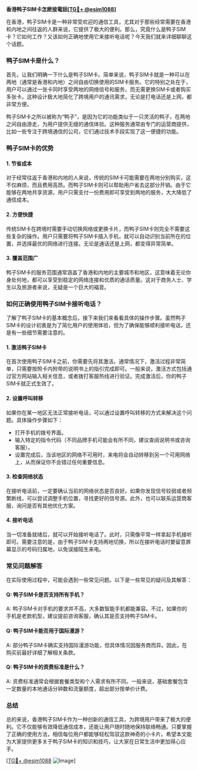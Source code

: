 **香港鸭子SIM卡怎麽接電話[[TG💪+ @esim1088](https://t.me/s/esim1088)]**

在香港，鸭子SIM卡是一种非常受欢迎的通信工具，尤其对于那些经常需要在香港和内地之间往返的人群来说，它提供了极大的便利。那么，究竟什么是鸭子SIM卡？它如何工作？又该如何正确地使用它来接听电话呢？今天我们就来详细聊聊这个话题。

### 鸭子SIM卡是什么？

首先，让我们明确一下什么是鸭子SIM卡。简单来说，鸭子SIM卡就是一种可以在两地（通常是香港和内地）之间自由切换使用的SIM卡服务。它的特别之处在于，用户可以通过一张卡同时享受两地的网络信号和服务，而无需更换SIM卡或者购买多张卡。这种设计极大地简化了跨境用户的通讯需求，无论是打电话还是上网，都非常方便。

鸭子SIM卡之所以被称为“鸭子”，是因为它的功能类似于一只灵活的鸭子，在两地之间自由游走，为用户提供无缝的通信体验。这种服务通常由专门的运营商提供，比如一些专注于跨境通信的公司，它们通过技术手段实现了这一便捷的功能。

### 鸭子SIM卡的优势

#### 1. **节省成本**
   对于经常往返于香港和内地的人来说，传统的SIM卡可能需要在两地分别购买，这不仅麻烦，而且费用高昂。而鸭子SIM卡则可以帮助用户省去这部分开销。由于它能够在两地共享资源，用户只需支付一份费用即可享受到两地的服务，大大降低了通信成本。

#### 2. **方便快捷**
   传统SIM卡在跨境时需要手动切换网络或更换卡片，而鸭子SIM卡则完全不需要这些复杂的操作。用户只需要将鸭子SIM卡插入手机，就可以自动识别当前所在的位置，并选择最优的网络进行连接。无论是通话还是上网，都变得异常简单。

#### 3. **覆盖范围广**
   鸭子SIM卡的服务范围通常涵盖了香港和内地的主要城市和地区，这意味着无论你身处何地，都可以享受到稳定的网络连接和优质的通话质量。这对于商务人士、学生以及旅游者来说，无疑是一个巨大的福音。

### 如何正确使用鸭子SIM卡接听电话？

了解了鸭子SIM卡的基本概念后，接下来我们来看看具体的操作步骤。虽然鸭子SIM卡的设计初衷是为了简化用户的使用体验，但为了确保能够顺利接听电话，还是有一些细节需要注意的。

#### 1. **激活鸭子SIM卡**
   在首次使用鸭子SIM卡之前，你需要先将其激活。通常情况下，激活过程非常简单，只需要按照卡内附带的说明书上的指引完成即可。一般来说，激活方式包括通过官方网站输入相关信息，或者拨打客服热线进行验证。完成激活后，你的鸭子SIM卡就正式生效了。

#### 2. **设置呼叫转移**
   如果你在某一地区无法正常接听电话，可以通过设置呼叫转移的方式来解决这个问题。具体操作步骤如下：
   - 打开手机的拨号界面。
   - 输入特定的指令代码（不同品牌手机可能会有所不同，建议查阅说明书或咨询客服）。
   - 设置完成后，当该地区的网络不可用时，来电将会自动转移到另一个可用网络上，从而保证你不会错过任何重要信息。

#### 3. **检查网络状态**
   在接听电话前，一定要确认当前的网络状态是否良好。如果你发现信号较弱或者频繁断线，可以尝试调整手机位置，寻找更好的信号源。此外，也可以联系运营商客服，询问是否有其他优化方案。

#### 4. **接听电话**
   当一切准备就绪后，就可以开始接听电话了。此时，只需像平常一样拿起手机接听即可。需要注意的是，由于鸭子SIM卡支持两地切换，所以在接听电话时要留意屏幕显示的号码归属地，以免误接陌生来电。

### 常见问题解答

在实际使用过程中，可能会遇到一些常见问题。以下是一些常见的疑问及其解答：

#### Q: 鸭子SIM卡是否支持所有手机？
A: 鸭子SIM卡对手机的要求并不高，大多数智能手机都能兼容。不过，如果你的手机是老款机型，建议提前咨询客服，确认其是否支持鸭子SIM卡。

#### Q: 鸭子SIM卡能否用于国际漫游？
A: 部分鸭子SIM卡确实支持国际漫游功能，但具体情况因服务商而异。因此，在购买前最好详细了解相关条款。

#### Q: 鸭子SIM卡的资费标准是什么？
A: 资费标准通常会根据套餐类型和个人需求有所不同。一般来说，基础套餐包含一定数量的本地通话分钟数和流量额度，超出部分按单价计费。

### 总结

总的来说，香港鸭子SIM卡作为一种创新的通信工具，为跨境用户带来了极大的便利。它不仅能够有效降低通信成本，还能让用户随时随地保持联络畅通。只要掌握了正确的使用方法，相信每位用户都能够轻松驾驭这款神奇的小卡片。希望本文能为大家提供更多关于鸭子SIM卡的知识和技巧，让大家在日常生活中更加得心应手。

[[TG💪+ @esim1088](https://t.me/s/esim1088) ![Image](https://i.postimg.cc/4NQfJmqS/Snipaste-2025-05-13-00-14-12.png)]